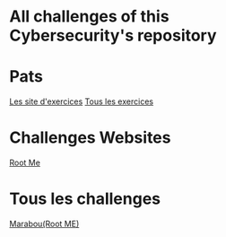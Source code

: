 # All challenges of this Cybersecurity's repository

# Pats 

[Les site d'exercices](#challenges-websites)
[Tous les exercices](#all-challenges-of-this-cybersecuritys-repository)

# <a id="Challenges WebSites"> Challenges Websites

[Root Me](https://root-me.org/)

# <a id="all_challenges"> Tous les challenges

[Marabou(Root ME)](https://www.root-me.org/fr/Challenges/Realiste/Marabout)